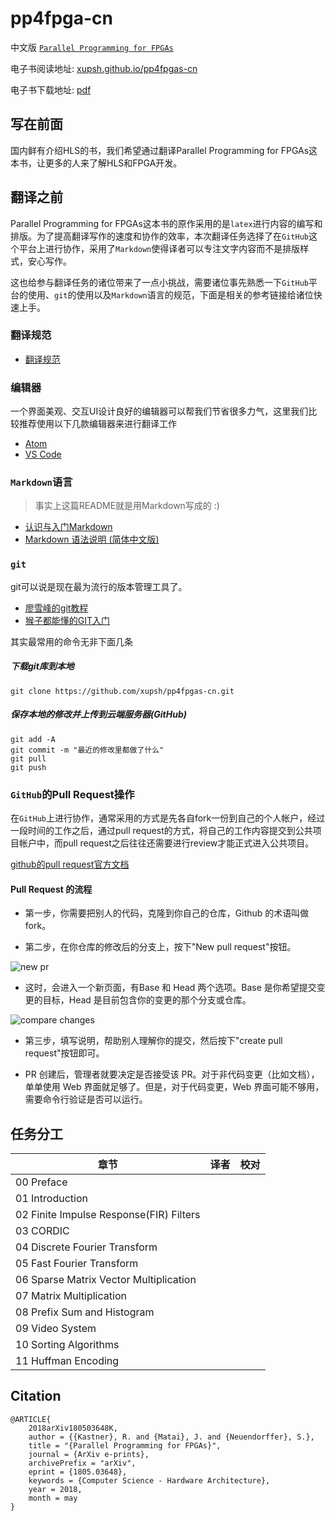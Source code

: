 # pp4fpga-cn

中文版 [`Parallel Programming for FPGAs`](http://hls.ucsd.edu/)

电子书阅读地址: [xupsh.github.io/pp4fpgas-cn](xupsh.github.io/pp4fpgas-cn)

电子书下载地址: [pdf]()

## 写在前面
国内鲜有介绍HLS的书，我们希望通过翻译Parallel Programming for FPGAs这本书，让更多的人来了解HLS和FPGA开发。

## 翻译之前
Parallel Programming for FPGAs这本书的原作采用的是`latex`进行内容的编写和排版。为了提高翻译写作的速度和协作的效率，本次翻译任务选择了在`GitHub`这个平台上进行协作，采用了`Markdown`使得译者可以专注文字内容而不是排版样式，安心写作。

这也给参与翻译任务的诸位带来了一点小挑战，需要诸位事先熟悉一下`GitHub`平台的使用、`git`的使用以及`Markdown`语言的规范，下面是相关的参考链接给诸位快速上手。

### 翻译规范
- [翻译规范](RULES.md)

### 编辑器
一个界面美观、交互UI设计良好的编辑器可以帮我们节省很多力气，这里我们比较推荐使用以下几款编辑器来进行翻译工作
- [Atom](https://atom.io/)
- [VS Code](https://code.visualstudio.com/)

### `Markdown`语言
> 事实上这篇README就是用Markdown写成的 :)

- [认识与入门Markdown](https://sspai.com/post/25137)
- [Markdown 语法说明 (简体中文版)](http://wowubuntu.com/markdown/basic.html)

### `git`
git可以说是现在最为流行的版本管理工具了。

- [廖雪峰的git教程](https://www.liaoxuefeng.com/wiki/0013739516305929606dd18361248578c67b8067c8c017b000)
- [猴子都能懂的GIT入门](https://backlog.com/git-tutorial/cn/)

其实最常用的命令无非下面几条
##### 下载git库到本地
```console
git clone https://github.com/xupsh/pp4fpgas-cn.git
```
##### 保存本地的修改并上传到云端服务器(GitHub)
```console
git add -A
git commit -m "最近的修改里都做了什么"
git pull
git push
```

### `GitHub`的Pull Request操作
在`GitHub`上进行协作，通常采用的方式是先各自fork一份到自己的个人帐户，经过一段时间的工作之后，通过pull request的方式，将自己的工作内容提交到公共项目帐户中，而pull request之后往往还需要进行review才能正式进入公共项目。

[github的pull request官方文档](https://help.github.com/articles/about-pull-requests/)
#### Pull Request 的流程
-   第一步，你需要把别人的代码，克隆到你自己的仓库，Github 的术语叫做 fork。

-   第二步，在你仓库的修改后的分支上，按下"New pull request"按钮。

![new pr](http://www.ruanyifeng.com/blogimg/asset/2017/bg2017071802.png)

-   这时，会进入一个新页面，有Base 和 Head 两个选项。Base 是你希望提交变更的目标，Head 是目前包含你的变更的那个分支或仓库。

![compare changes](http://www.ruanyifeng.com/blogimg/asset/2017/bg2017071806.png)

-   第三步，填写说明，帮助别人理解你的提交，然后按下"create pull request"按钮即可。

-   PR 创建后，管理者就要决定是否接受该 PR。对于非代码变更（比如文档），单单使用 Web 界面就足够了。但是，对于代码变更，Web 界面可能不够用，需要命令行验证是否可以运行。

## 任务分工
| 章节                                    | 译者 | 校对 |
| --------------------------------------- | ---- | ---- |
| 00 Preface                              |      |      |
| 01 Introduction                         |      |      |
| 02 Finite Impulse Response(FIR) Filters |      |      |
| 03 CORDIC                               |      |      |
| 04 Discrete Fourier Transform           |      |      |
| 05 Fast Fourier Transform               |      |      |
| 06 Sparse Matrix Vector Multiplication  |      |      |
| 07 Matrix Multiplication                |      |      |
| 08 Prefix Sum and Histogram             |      |      |
| 09 Video System                         |      |      |
| 10 Sorting Algorithms                   |      |      |
| 11 Huffman Encoding                     |      |      |

## Citation
```
@ARTICLE{
    2018arXiv180503648K,
    author = {{Kastner}, R. and {Matai}, J. and {Neuendorffer}, S.},
    title = "{Parallel Programming for FPGAs}",
    journal = {ArXiv e-prints},
    archivePrefix = "arXiv",
    eprint = {1805.03648},
    keywords = {Computer Science - Hardware Architecture},
    year = 2018,
    month = may
}
```
